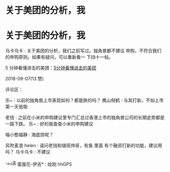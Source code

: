 # 关于美团的分析，我

# 关于美团的分析，我

乌卡乌卡 : 关于美团的分析，我们之前写过。独角兽都不建议 申购，不符合我们的申购原则。如果有疑问，可以重新看一 下四十一帖。

5 分钟看懂进击的美团：[5](https://mp.weixin.qq.com/s/DfiZuzF9wP_7Q8kgx1AsWA)[分钟看懂进击的美团](https://mp.weixin.qq.com/s/DfiZuzF9wP_7Q8kgx1AsWA)

2018-09-07(13 赞)

评论区：

乐~ : 以前的独角兽上市表现如何？都是跌的吗？ 樵山偫鹤 : 与其打新，不如上市第一天低吸

老钱 : 之前在小米的申购建议里专门汇总过香港上市的独角兽公司的长期走势都是一路下跌。 乐~ : 好的我查查小米的申购建议

喵小憨福静 : 海底捞呢？

风吹麦浪 helen : 请问老钱和值班帅哥，有鱼 里面 有个融资打新的功能，建议用吗？ 乌卡乌卡 : 不建议

༺ༀ 蛋蛋花-伊吉* : 给刚 hhGPS